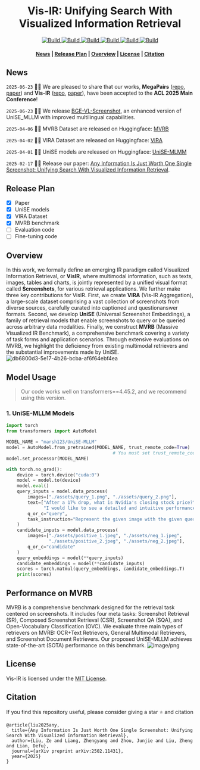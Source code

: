 <h1 align="center">Vis-IR: Unifying Search With Visualized Information Retrieval</h1>

<p align="center">
    <a href="https://arxiv.org/abs/2502.11431">
        <img alt="Build" src="http://img.shields.io/badge/arXiv-2502.11431-B31B1B.svg">
    </a>
    <a href="https://github.com/VectorSpaceLab/Vis-IR">
        <img alt="Build" src="https://img.shields.io/badge/Github-Code-blue">
    </a>
    <a href="https://huggingface.co/datasets/marsh123/VIRA/">
        <img alt="Build" src="https://img.shields.io/badge/🤗 Datasets-VIRA-yellow">
    </a>  
    <a href="https://huggingface.co/datasets/marsh123/MVRB">
        <img alt="Build" src="https://img.shields.io/badge/🤗 Datasets-MVRB-yellow">
    </a>  
    <!-- <a href="">
        <img alt="Build" src="https://img.shields.io/badge/🤗 Model-UniSE CLIP-yellow">
    </a>  -->
    <a href="https://huggingface.co/marsh123/UniSE">
        <img alt="Build" src="https://img.shields.io/badge/🤗 Model-UniSE MLLM-yellow">
    </a> 
     <a href="https://huggingface.co/BAAI/BGE-VL-Screenshot">
        <img alt="Build" src="https://img.shields.io/badge/🤗 Model-BGE VL Screenshot-yellow">
    </a> 
</p>
<h4 align="center">
    <p>
        <a href=#news>News</a> |
        <a href=#release-plan>Release Plan</a> |
        <a href=#overview>Overview</a> |
        <a href="#license">License</a> |
        <a href="#citation">Citation</a>
    <p>
</h4>

## News

```2025-06-23``` 🎉🎉 We are pleased to share that our works, **MegaPairs** ([repo](https://github.com/VectorSpaceLab/MegaPairs), [paper](https://arxiv.org/abs/2412.14475)) and **Vis-IR** ([repo](https://github.com/VectorSpaceLab/Vis-IR), [paper](https://arxiv.org/pdf/2502.11431)), have been accepted to the **ACL 2025 Main Conference**!

```2025-06-23``` 🚀🚀 We release [BGE-VL-Screenshot](https://huggingface.co/BAAI/BGE-VL-Screenshot), an enhanced version of UniSE_MLLM with improved multilingual capabilities.

```2025-04-06``` 🚀🚀 MVRB Dataset are released on Huggingface: [MVRB](https://huggingface.co/datasets/marsh123/MVRB)

```2025-04-02``` 🚀🚀 VIRA Dataset are released on Huggingface: [VIRA](https://huggingface.co/datasets/marsh123/VIRA/)

```2025-04-01``` 🚀🚀 UniSE models are released on Huggingface: [UniSE-MLMM](https://huggingface.co/marsh123/UniSE-MLLM/)

```2025-02-17``` 🎉🎉 Release our paper: [Any Information Is Just Worth One Single Screenshot: Unifying Search With Visualized Information Retrieval](https://arxiv.org/abs/2502.11431).

## Release Plan
- [x] Paper
- [x] UniSE models
- [x] VIRA Dataset
- [x] MVRB benchmark
- [ ] Evaluation code
- [ ] Fine-tuning code

## Overview

In this work, we formally define an emerging IR paradigm called Visualized Information Retrieval, or **VisIR**, where multimodal information, such as texts, images, tables and charts, is jointly represented by a unified visual format called **Screenshots**, for various retrieval applications. We further make three key contributions for VisIR. First, we create **VIRA** (Vis-IR Aggregation), a large-scale dataset comprising a vast collection of screenshots from diverse sources, carefully curated into captioned and questionanswer formats. Second, we develop **UniSE** (Universal Screenshot Embeddings), a family of retrieval models that enable screenshots to query or be queried across arbitrary data modalities. Finally, we construct **MVRB** (Massive Visualized IR Benchmark), a comprehensive benchmark covering a variety of task forms and application scenarios. Through extensive evaluations on MVRB, we highlight the deficiency from existing multimodal retrievers and the substantial improvements made by UniSE.
![db6800d3-5e17-4b26-bcba-af6f64ebf4ea](https://github.com/user-attachments/assets/c5392c86-0aac-4ca9-bd93-774140f83bc5)

## Model Usage

> Our code works well on transformers==4.45.2, and we recommend using this version.

### 1. UniSE-MLLM Models

```python
import torch
from transformers import AutoModel

MODEL_NAME = "marsh123/UniSE-MLLM"
model = AutoModel.from_pretrained(MODEL_NAME, trust_remote_code=True)
                                        # You must set trust_remote_code=True
model.set_processor(MODEL_NAME)

with torch.no_grad():
    device = torch.device("cuda:0")
    model = model.to(device)
    model.eval()
    query_inputs = model.data_process(
        images=["./assets/query_1.png", "./assets/query_2.png"],    
        text=["After a 17% drop, what is Nvidia's closing stock price?",
              "I would like to see a detailed and intuitive performance comparison between the two models."],
        q_or_c="query",
        task_instruction="Represent the given image with the given query."
    )
    candidate_inputs = model.data_process(
        images=["./assets/positive_1.jpeg", "./assets/neg_1.jpeg",
                "./assets/positive_2.jpeg", "./assets/neg_2.jpeg"],
        q_or_c="candidate"
    )
    query_embeddings = model(**query_inputs)
    candidate_embeddings = model(**candidate_inputs)
    scores = torch.matmul(query_embeddings, candidate_embeddings.T)
    print(scores)
```

## Performance on MVRB

MVRB is a comprehensive benchmark designed for the retrieval task centered on screenshots. It includes four meta tasks: Screenshot Retrieval (SR), Composed Screenshot Retrieval (CSR), Screenshot QA (SQA), and Open-Vocabulary Classification (OVC). We evaluate three main types of retrievers on MVRB: OCR+Text Retrievers, General Multimodal Retrievers, and Screenshot Document Retrievers. Our proposed UniSE-MLLM achieves state-of-the-art (SOTA) performance on this benchmark.
![image/png](https://cdn-uploads.huggingface.co/production/uploads/66164f6245336ca774679611/igMgX-BvQ55Dyxuw26sgs.png)



## License
Vis-IR is licensed under the [MIT License](LICENSE). 


## Citation
If you find this repository useful, please consider giving a star ⭐ and citation

```
@article{liu2025any,
  title={Any Information Is Just Worth One Single Screenshot: Unifying Search With Visualized Information Retrieval},
  author={Liu, Ze and Liang, Zhengyang and Zhou, Junjie and Liu, Zheng and Lian, Defu},
  journal={arXiv preprint arXiv:2502.11431},
  year={2025}
}
```
